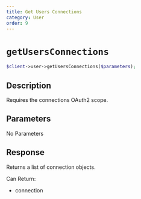 ```yaml
---
title: Get Users Connections
category: User
order: 9
---
```


# `getUsersConnections`

```php
$client->user->getUsersConnections($parameters);
```

## Description

Requires the connections OAuth2 scope.

## Parameters

No Parameters

## Response

Returns a list of connection objects.

Can Return:

* connection
